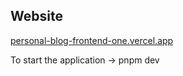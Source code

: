 ## Website
[personal-blog-frontend-one.vercel.app](https://personal-blog-frontend-one.vercel.app/)

To start the application -> pnpm dev
